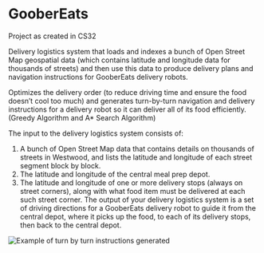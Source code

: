 # GooberEats
Project as created in CS32

Delivery logistics system that loads and indexes a bunch of Open Street Map geospatial data (which contains latitude and
longitude data for thousands of streets) and then use this data to produce delivery plans and
navigation instructions for GooberEats delivery robots.

Optimizes the delivery order (to reduce driving time and
ensure the food doesn’t cool too much) and generates turn-by-turn navigation and delivery
instructions for a delivery robot so it can deliver all of its food efficiently. 
(Greedy Algorithm and A* Search Algorithm)

The input to the delivery logistics system consists of:
1. A bunch of Open Street Map data that contains details on thousands of streets in
Westwood, and lists the latitude and longitude of each street segment block by block.
2. The latitude and longitude of the central meal prep depot.
3. The latitude and longitude of one or more delivery stops (always on street corners),
along with what food item must be delivered at each such street corner.
The output of your delivery logistics system is a set of driving directions for a GooberEats
delivery robot to guide it from the central depot, where it picks up the food, to each of its delivery
stops, then back to the central depot.

![Example of turn by turn instructions generated](https://user-images.githubusercontent.com/37451521/77239123-36fb6b80-6b94-11ea-92e2-bfd4175045ee.png)

